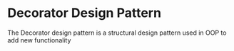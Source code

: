 # Decorator Design Pattern
The Decorator design pattern is a structural design pattern used in OOP to add new functionality